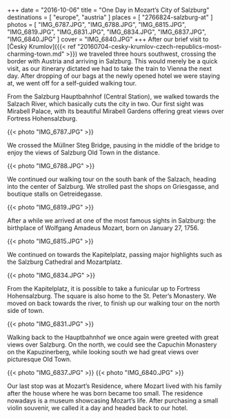 +++
date    = "2016-10-06"
title   = "One Day in Mozart’s City of Salzburg"
destinations = [ "europe", "austria" ]
places  = [ "2766824-salzburg-at" ]
photos  = [
  "IMG_6787.JPG", "IMG_6788.JPG", "IMG_6815.JPG", "IMG_6819.JPG", "IMG_6831.JPG",
  "IMG_6834.JPG", "IMG_6837.JPG", "IMG_6840.JPG"
]
cover = "IMG_6840.JPG"
+++
After our brief visit to [Český Krumlov]({{< ref "20160704-cesky-krumlov-czech-republics-most-charming-town.md" >}}) we traveled three hours southwest, crossing the border with Austria and arriving in Salzburg. This would merely be a quick visit, as our itinerary dictated we had to take the train to Vienna the next day. After dropping of our bags at the newly opened hotel we were staying at, we went off for a self-guided walking tour.
<!--more-->
From the Salzburg Hauptbahnhof (Central Station), we walked towards the Salzach River, which basically cuts the city in two. Our first sight was Mirabell Palace, with its beautiful Mirabell Gardens offering great views over Fortress Hohensalzburg.

{{< photo "IMG_6787.JPG" >}}

We crossed the Müllner Steg Bridge, pausing in the middle of the bridge to enjoy the views of Salzburg Old Town in the distance.

{{< photo "IMG_6788.JPG" >}}

We continued our walking tour on the south bank of the Salzach, heading into the center of Salzburg. We strolled past the shops on Griesgasse, and boutique stalls on Getreidegasse.

{{< photo "IMG_6819.JPG" >}}

After a while we arrived at one of the most famous sights in Salzburg: the birthplace of Wolfgang Amadeus Mozart, born on January 27, 1756.

{{< photo "IMG_6815.JPG" >}}

We continued on towards the Kapitelplatz, passing major highlights such as the Salzburg Cathedral and Mozartplatz.

{{< photo "IMG_6834.JPG" >}}

From the Kapitelplatz, it is possible to take a funicular up to Fortress Hohensalzburg. The square is also home to the St. Peter’s Monastery. We moved on back towards the river, to finish up our walking tour on the north side of town.

{{< photo "IMG_6831.JPG" >}}

Walking back to the Hauptbahnhof we once again were greeted with great views over Salzburg. On the north, we could see the Capuchin Monastery on the Kapuzinerberg, while looking south we had great views over picturesque Old Town.

{{< photo "IMG_6837.JPG" >}}
{{< photo "IMG_6840.JPG" >}}

Our last stop was at Mozart’s Residence, where Mozart lived with his family after the house where he was born became too small. The residence nowadays is a museum showcasing Mozart’s life. After purchasing a small violin souvenir, we called it a day and headed back to our hotel.